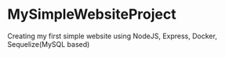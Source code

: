 # MySimpleWebsiteProject
Creating my first simple website using 
NodeJS, Express, Docker, Sequelize(MySQL based)
